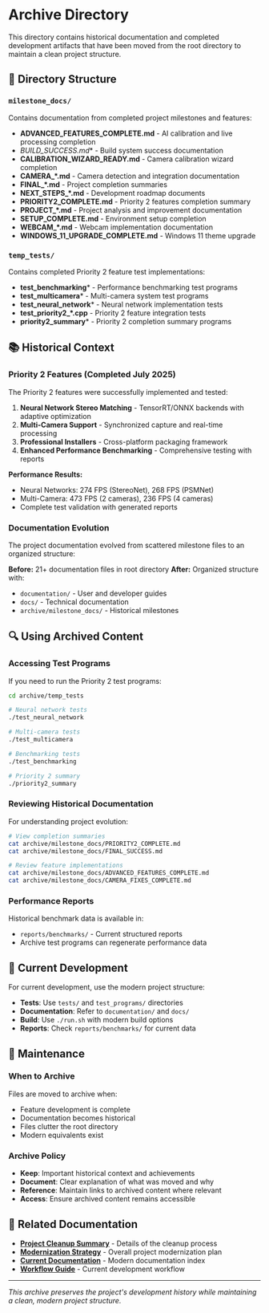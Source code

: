 # Archive Directory

This directory contains historical documentation and completed development artifacts that have been moved from the root directory to maintain a clean project structure.

## 📁 Directory Structure

### `milestone_docs/`
Contains documentation from completed project milestones and features:

- **ADVANCED_FEATURES_COMPLETE.md** - AI calibration and live processing completion
- **BUILD_SUCCESS*.md** - Build system success documentation
- **CALIBRATION_WIZARD_READY.md** - Camera calibration wizard completion
- **CAMERA_*.md** - Camera detection and integration documentation
- **FINAL_*.md** - Project completion summaries
- **NEXT_STEPS_*.md** - Development roadmap documents
- **PRIORITY2_COMPLETE.md** - Priority 2 features completion summary
- **PROJECT_*.md** - Project analysis and improvement documentation
- **SETUP_COMPLETE.md** - Environment setup completion
- **WEBCAM_*.md** - Webcam implementation documentation
- **WINDOWS_11_UPGRADE_COMPLETE.md** - Windows 11 theme upgrade

### `temp_tests/`
Contains completed Priority 2 feature test implementations:

- **test_benchmarking*** - Performance benchmarking test programs
- **test_multicamera*** - Multi-camera system test programs  
- **test_neural_network*** - Neural network implementation tests
- **test_priority2_*.cpp** - Priority 2 feature integration tests
- **priority2_summary*** - Priority 2 completion summary programs

## 📚 Historical Context

### Priority 2 Features (Completed July 2025)
The Priority 2 features were successfully implemented and tested:

1. **Neural Network Stereo Matching** - TensorRT/ONNX backends with adaptive optimization
2. **Multi-Camera Support** - Synchronized capture and real-time processing
3. **Professional Installers** - Cross-platform packaging framework
4. **Enhanced Performance Benchmarking** - Comprehensive testing with reports

**Performance Results:**
- Neural Networks: 274 FPS (StereoNet), 268 FPS (PSMNet)
- Multi-Camera: 473 FPS (2 cameras), 236 FPS (4 cameras)
- Complete test validation with generated reports

### Documentation Evolution
The project documentation evolved from scattered milestone files to an organized structure:

**Before:** 21+ documentation files in root directory
**After:** Organized structure with:
- `documentation/` - User and developer guides
- `docs/` - Technical documentation
- `archive/milestone_docs/` - Historical milestones

## 🔍 Using Archived Content

### Accessing Test Programs
If you need to run the Priority 2 test programs:

```bash
cd archive/temp_tests

# Neural network tests
./test_neural_network

# Multi-camera tests  
./test_multicamera

# Benchmarking tests
./test_benchmarking

# Priority 2 summary
./priority2_summary
```

### Reviewing Historical Documentation
For understanding project evolution:

```bash
# View completion summaries
cat archive/milestone_docs/PRIORITY2_COMPLETE.md
cat archive/milestone_docs/FINAL_SUCCESS.md

# Review feature implementations
cat archive/milestone_docs/ADVANCED_FEATURES_COMPLETE.md
cat archive/milestone_docs/CAMERA_FIXES_COMPLETE.md
```

### Performance Reports
Historical benchmark data is available in:
- `reports/benchmarks/` - Current structured reports
- Archive test programs can regenerate performance data

## 🚀 Current Development

For current development, use the modern project structure:

- **Tests**: Use `tests/` and `test_programs/` directories
- **Documentation**: Refer to `documentation/` and `docs/`
- **Build**: Use `./run.sh` with modern build options
- **Reports**: Check `reports/benchmarks/` for current data

## 📝 Maintenance

### When to Archive
Files are moved to archive when:
- Feature development is complete
- Documentation becomes historical
- Files clutter the root directory
- Modern equivalents exist

### Archive Policy
- **Keep**: Important historical context and achievements
- **Document**: Clear explanation of what was moved and why
- **Reference**: Maintain links to archived content where relevant
- **Access**: Ensure archived content remains accessible

## 🔗 Related Documentation

- **[Project Cleanup Summary](../docs/DIRECTORY_CLEANUP_SUMMARY.md)** - Details of the cleanup process
- **[Modernization Strategy](../PROJECT_MODERNIZATION_STRATEGY.md)** - Overall project modernization plan
- **[Current Documentation](../documentation/README.md)** - Modern documentation index
- **[Workflow Guide](../WORKFLOW.md)** - Current development workflow

---

*This archive preserves the project's development history while maintaining a clean, modern project structure.*
